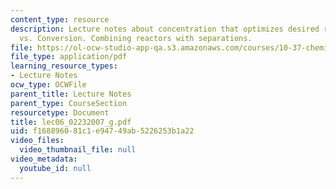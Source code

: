 ```yaml
---
content_type: resource
description: Lecture notes about concentration that optimizes desired rate. Selectivity
  vs. Conversion. Combining reactors with separations.
file: https://ol-ocw-studio-app-qa.s3.amazonaws.com/courses/10-37-chemical-and-biological-reaction-engineering-spring-2007/f168896081c1e94749ab5226253b1a22_lec06_02232007_g.pdf
file_type: application/pdf
learning_resource_types:
- Lecture Notes
ocw_type: OCWFile
parent_title: Lecture Notes
parent_type: CourseSection
resourcetype: Document
title: lec06_02232007_g.pdf
uid: f1688960-81c1-e947-49ab-5226253b1a22
video_files:
  video_thumbnail_file: null
video_metadata:
  youtube_id: null
---
```


